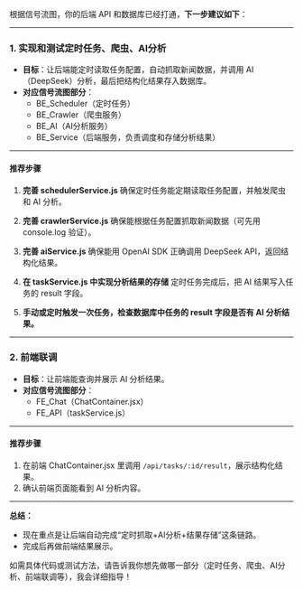 根据信号流图，你的后端 API 和数据库已经打通，**下一步建议如下**：

---

### 1. 实现和测试定时任务、爬虫、AI分析

- **目标**：让后端能定时读取任务配置，自动抓取新闻数据，并调用 AI（DeepSeek）分析，最后把结构化结果存入数据库。
- **对应信号流图部分**：
  - BE_Scheduler（定时任务）
  - BE_Crawler（爬虫服务）
  - BE_AI（AI分析服务）
  - BE_Service（后端服务，负责调度和存储分析结果）

---

#### 推荐步骤

1. **完善 schedulerService.js**
   确保定时任务能定期读取任务配置，并触发爬虫和 AI 分析。

2. **完善 crawlerService.js**
   确保能根据任务配置抓取新闻数据（可先用 console.log 验证）。

3. **完善 aiService.js**
   确保能用 OpenAI SDK 正确调用 DeepSeek API，返回结构化结果。

4. **在 taskService.js 中实现分析结果的存储**
   定时任务完成后，把 AI 结果写入任务的 result 字段。

5. **手动或定时触发一次任务，检查数据库中任务的 result 字段是否有 AI 分析结果。**

---

### 2. 前端联调

- **目标**：让前端能查询并展示 AI 分析结果。
- **对应信号流图部分**：
  - FE_Chat（ChatContainer.jsx）
  - FE_API（taskService.js）

---

#### 推荐步骤

1. 在前端 ChatContainer.jsx 里调用 `/api/tasks/:id/result`，展示结构化结果。
2. 确认前端页面能看到 AI 分析内容。

---

**总结：**
- 现在重点是让后端自动完成“定时抓取+AI分析+结果存储”这条链路。
- 完成后再做前端结果展示。

如需具体代码或测试方法，请告诉我你想先做哪一部分（定时任务、爬虫、AI分析、前端联调等），我会详细指导！